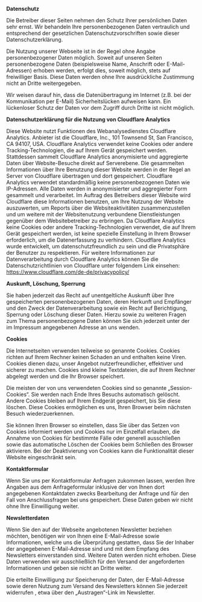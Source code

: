 **Datenschutz**

Die Betreiber dieser Seiten nehmen den Schutz Ihrer persönlichen Daten sehr ernst. Wir behandeln Ihre personenbezogenen Daten vertraulich und entsprechend der gesetzlichen Datenschutzvorschriften sowie dieser Datenschutzerklärung.

Die Nutzung unserer Webseite ist in der Regel ohne Angabe personenbezogener Daten möglich. Soweit auf unseren Seiten personenbezogene Daten (beispielsweise Name, Anschrift oder E-Mail-Adressen) erhoben werden, erfolgt dies, soweit möglich, stets auf freiwilliger Basis. Diese Daten werden ohne Ihre ausdrückliche Zustimmung nicht an Dritte weitergegeben.

Wir weisen darauf hin, dass die Datenübertragung im Internet (z.B. bei der Kommunikation per E-Mail) Sicherheitslücken aufweisen kann. Ein lückenloser Schutz der Daten vor dem Zugriff durch Dritte ist nicht möglich.

**Datenschutzerklärung für die Nutzung von Cloudflare Analytics**

Diese Website nutzt Funktionen des Webanalysedienstes Cloudflare Analytics. Anbieter ist die Cloudflare, Inc., 101 Townsend St, San Francisco, CA 94107, USA. Cloudflare Analytics verwendet keine Cookies oder andere Tracking-Technologien, die auf Ihrem Gerät gespeichert werden. Stattdessen sammelt Cloudflare Analytics anonymisierte und aggregierte Daten über Website-Besuche direkt auf Serverebene.
Die gesammelten Informationen über Ihre Benutzung dieser Website werden in der Regel an Server von Cloudflare übertragen und dort gespeichert. Cloudflare Analytics verwendet standardmäßig keine personenbezogenen Daten wie IP-Adressen. Alle Daten werden in anonymisierter und aggregierter Form gesammelt und verarbeitet.
Im Auftrag des Betreibers dieser Website wird Cloudflare diese Informationen benutzen, um Ihre Nutzung der Website auszuwerten, um Reports über die Websiteaktivitäten zusammenzustellen und um weitere mit der Websitenutzung verbundene Dienstleistungen gegenüber dem Websitebetreiber zu erbringen.
Da Cloudflare Analytics keine Cookies oder andere Tracking-Technologien verwendet, die auf Ihrem Gerät gespeichert werden, ist keine spezielle Einstellung in Ihrem Browser erforderlich, um die Datenerfassung zu verhindern. Cloudflare Analytics wurde entwickelt, um datenschutzfreundlich zu sein und die Privatsphäre der Benutzer zu respektieren.
Für weitere Informationen zur Datenverarbeitung durch Cloudflare Analytics können Sie die Datenschutzrichtlinien von Cloudflare unter folgendem Link einsehen: https://www.cloudflare.com/de-de/privacypolicy/

**Auskunft, Löschung, Sperrung**

Sie haben jederzeit das Recht auf unentgeltliche Auskunft über Ihre gespeicherten personenbezogenen Daten, deren Herkunft und Empfänger und den Zweck der Datenverarbeitung sowie ein Recht auf Berichtigung, Sperrung oder Löschung dieser Daten. Hierzu sowie zu weiteren Fragen zum Thema personenbezogene Daten können Sie sich jederzeit unter der im Impressum angegebenen Adresse an uns wenden.

**Cookies**

Die Internetseiten verwenden teilweise so genannte Cookies. Cookies richten auf Ihrem Rechner keinen Schaden an und enthalten keine Viren. Cookies dienen dazu, unser Angebot nutzerfreundlicher, effektiver und sicherer zu machen. Cookies sind kleine Textdateien, die auf Ihrem Rechner abgelegt werden und die Ihr Browser speichert.

Die meisten der von uns verwendeten Cookies sind so genannte „Session-Cookies“. Sie werden nach Ende Ihres Besuchs automatisch gelöscht. Andere Cookies bleiben auf Ihrem Endgerät gespeichert, bis Sie diese löschen. Diese Cookies ermöglichen es uns, Ihren Browser beim nächsten Besuch wiederzuerkennen.

Sie können Ihren Browser so einstellen, dass Sie über das Setzen von Cookies informiert werden und Cookies nur im Einzelfall erlauben, die Annahme von Cookies für bestimmte Fälle oder generell ausschließen sowie das automatische Löschen der Cookies beim Schließen des Browser aktivieren. Bei der Deaktivierung von Cookies kann die Funktionalität dieser Website eingeschränkt sein.

**Kontaktformular**

Wenn Sie uns per Kontaktformular Anfragen zukommen lassen, werden Ihre Angaben aus dem Anfrageformular inklusive der von Ihnen dort angegebenen Kontaktdaten zwecks Bearbeitung der Anfrage und für den Fall von Anschlussfragen bei uns gespeichert. Diese Daten geben wir nicht ohne Ihre Einwilligung weiter.

**Newsletterdaten**

Wenn Sie den auf der Webseite angebotenen Newsletter beziehen möchten, benötigen wir von Ihnen eine E-Mail-Adresse sowie Informationen, welche uns die Überprüfung gestatten, dass Sie der Inhaber der angegebenen E-Mail-Adresse sind und mit dem Empfang des Newsletters einverstanden sind. Weitere Daten werden nicht erhoben. Diese Daten verwenden wir ausschließlich für den Versand der angeforderten Informationen und geben sie nicht an Dritte weiter.

Die erteilte Einwilligung zur Speicherung der Daten, der E-Mail-Adresse sowie deren Nutzung zum Versand des Newsletters können Sie jederzeit widerrufen , etwa über den „Austragen“-Link im Newsletter.
